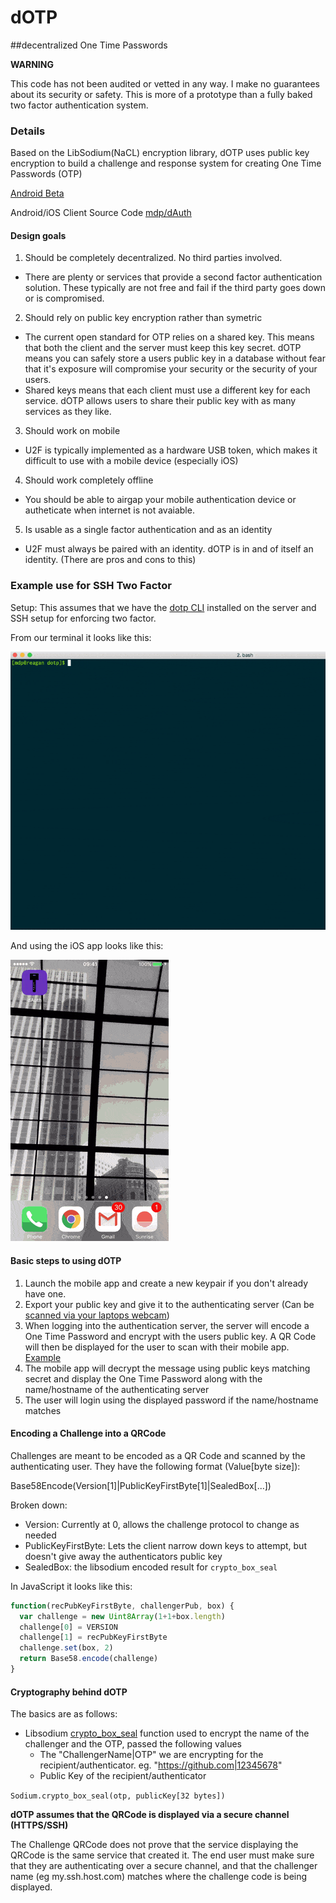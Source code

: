 # dOTP
##decentralized One Time Passwords

__WARNING__

This code has not been audited or vetted in any way.
I make no guarantees about its security or safety.
This is more of a prototype than a fully baked two factor authentication system.

### Details

Based on the LibSodium(NaCL) encryption library, dOTP uses public key encryption to build a challenge and response system for creating One Time Passwords (OTP)

[Android Beta](https://play.google.com/apps/testing/space.atrailing.dauth)

Android/iOS Client Source Code [mdp/dAuth](https://github.com/mdp/dAuth)

#### Design goals

1. Should be completely decentralized. No third parties involved.
  - There are plenty or services that provide a second factor authentication solution. These typically
  are not free and fail if the third party goes down or is compromised.
2. Should rely on public key encryption rather than symetric
  - The current open standard for OTP relies on a shared key. This means that both the client
  and the server must keep this key secret. dOTP means you can safely store a users public key in a database
  without fear that it's exposure will compromise your security or the security of your users.
  - Shared keys means that each client must use a different key for each service. dOTP allows users to share
  their public key with as many services as they like.
3. Should work on mobile
  - U2F is typically implemented as a hardware USB token, which makes it difficult to use with a mobile device (especially iOS)
4. Should work completely offline
  - You should be able to airgap your mobile authentication device or autheticate when internet is not avaiable.
5. Is usable as a single factor authentication and as an identity
  - U2F must always be paired with an identity. dOTP is in and of itself an identity. (There are pros and cons to this)

### Example use for SSH Two Factor

Setup: This assumes that we have the [dotp CLI](https://github.com/mdp/go-dotp) installed on the server and SSH setup for enforcing two factor.

From our terminal it looks like this:

![Terminal two factor](https://github.com/mdp/dotp/raw/master/sshTwoFactor1.gif)

And using the iOS app looks like this:

![iOS app](https://github.com/mdp/dotp/raw/master/dAuthDemo1.gif)


#### Basic steps to using dOTP

1. Launch the mobile app and create a new keypair if you don't already have one.
2. Export your public key and give it to the authenticating server (Can be [scanned via your laptops webcam](https://mdp.github.io/dotp/scan/?redir=https%3A%2F%2Fmdp.github.io%2Fdotp%2Fdemo%2F%23%2F%3F))
3. When logging into the authentication server, the server will encode a One Time Password and encrypt with the users public key. A QR Code will then be displayed for the user to scan with their mobile app. [Example](https://mdp.github.io/dotp/demo/#/BPAkh9cmVnQYwJN5QCmoysNp89355PfNyDfApBWmuMQZL?_k=6y3749)
4. The mobile app will decrypt the message using public keys matching secret and display the One Time Password along with the name/hostname of the authenticating server
5. The user will login using the displayed password if the name/hostname matches

#### Encoding a Challenge into a QRCode

Challenges are meant to be encoded as a QR Code and scanned by the authenticating user. They have the following format (Value[byte size]):

Base58Encode(Version[1]|PublicKeyFirstByte[1]|SealedBox[...])

Broken down:

- Version: Currently at 0, allows the challenge protocol to change as needed
- PublicKeyFirstByte: Lets the client narrow down keys to attempt, but doesn't give away the authenticators public key
- SealedBox: the libsodium encoded result for `crypto_box_seal`

In JavaScript it looks like this:

```javascript
function(recPubKeyFirstByte, challengerPub, box) {
  var challenge = new Uint8Array(1+1+box.length)
  challenge[0] = VERSION
  challenge[1] = recPubKeyFirstByte
  challenge.set(box, 2)
  return Base58.encode(challenge)
}
```

#### Cryptography behind dOTP

The basics are as follows:
- Libsodium [crypto_box_seal](https://download.libsodium.org/doc/public-key_cryptography/sealed_boxes.html) function used to encrypt the name of the challenger and the OTP, passed the following values
  - The "ChallengerName|OTP" we are encrypting for the recipient/authenticator. eg. "https://github.com|12345678"
  - Public Key of the recipient/authenticator

`Sodium.crypto_box_seal(otp, publicKey[32 bytes])`

__dOTP assumes that the QRCode is displayed via a secure channel (HTTPS/SSH)__

The Challenge QRCode does not prove that the service displaying the QRCode is the same service that created it. The end user must make sure that they are authenticating over a secure channel, and that the challenger name (eg my.ssh.host.com) matches where the challenge code is being displayed.

